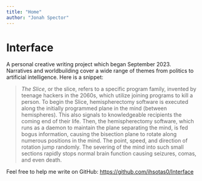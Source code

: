 ```yaml
---
title: "Home"
author: "Jonah Spector"
---
```


# Interface

A personal creative writing project which began September 2023. Narratives and
worldbuilding cover a wide range of themes from politics to artificial
intelligence. Here is a snippet:

> *The Slice*, or the slice, refers to a specific program family, invented by
> teenage hackers in the 2060s, which utilize joining programs to kill a person.
> To begin the Slice, hemispherectomy software is executed along the initially
> programmed plane in the mind (between hemispheres). This also signals to
> knowledgeable recipients the coming end of their life. Then, the
> hemispherectomy software, which runs as a daemon to maintain the plane
> separating the mind, is fed bogus information, causing the bisection plane to
> rotate along numerous positions in the mind. The point, speed, and direction
> of rotation jump randomly. The severing of the mind into such small sections
> rapidly stops normal brain function causing seizures, comas, and even death.

Feel free to help me write on GitHub: <https://github.com/ihsotas0/Interface>

